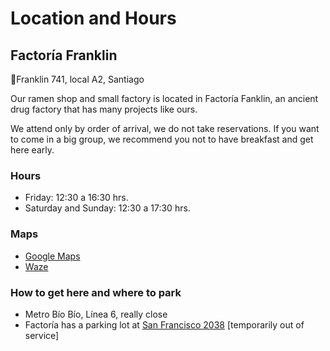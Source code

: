 # Location and Hours

## Factoría Franklin

📍Franklin 741, local A2, Santiago

Our ramen shop and small factory is located in Factoría Fanklin, an ancient drug factory that has many projects like ours.

We attend only by order of arrival, we do not take reservations. If you want to come in a big group, we recommend you not to have breakfast and get here early.

### Hours

- Friday: 12:30 a 16:30 hrs.
- Saturday and Sunday: 12:30 a 17:30 hrs.

### Maps

- [Google Maps](https://maps.app.goo.gl/YsvKtehdg6tZDyj37)
- [Waze](waze://?ll=-33.4728439,-70.6430923&navigate=yes)

### How to get here and where to park

- Metro Bío Bío, Línea 6, really close
- Factoría has a parking lot at [San Francisco 2038](https://maps.app.goo.gl/Lgqmkhjei6zsHfDv9) [temporarily out of service]
